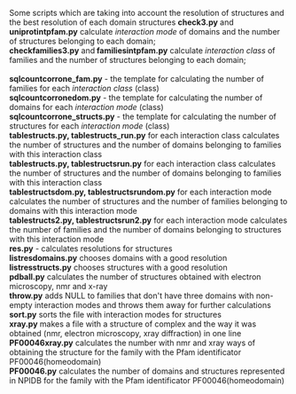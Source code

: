 Some scripts which are taking into account the resolution of structures and the best resolution  of each domain structures
<b>check3.py</b> and <b>uniprotintpfam.py</b> calculate <i> interaction mode </i> of domains and the number of structures belonging to each domain;<br>
 <b>checkfamilies3.py</b> and<b> familiesintpfam.py</b> calculate <i>interaction class</i> of families and the number of structures belonging to each  domain;<br>
<br>
<b>sqlcountcorrone_fam.py</b> - the template for calculating the number of  families for each <i>interaction class</i> (class) <br>
<b>sqlcountcorronedom.py</b> - the template for calculating the number of  domains for each <i>interaction mode</i> (class) <br>
<b>sqlcountcorrone_structs.py</b> - the template for calculating the number of  structures for each <i>interaction mode</i> (class) <br>
<b>tablestructs.py, tablestructs_run.py</b> for each interaction class calculates the number of structures and the number of domains belonging to families with this interaction class <br>
<b>tablestructs.py, tablestructsrun.py</b> for each interaction class calculates the number of structures and the number of domains belonging to families with this interaction class <br>
<b>tablestructsdom.py, tablestructsrundom.py</b> for each interaction mode calculates the number of structures and the number of families belonging to domains with this interaction mode <br>
<b>tablestructs2.py, tablestructsrun2.py</b> for each interaction mode  calculates the number of families and the number of domains belonging to structures with this interaction mode <br>
 <b>res.py</b>  - calculates resolutions for structures<br>
 <b> listresdomains.py</b> chooses domains with a good resolution<br>
 <b>listresstructs.py</b> chooses structures with a good resolution<br>
  <b> pdball.py</b> calculates the number of structures obtained with electron microscopy, nmr and x-ray<br>
 <b>throw.py</b> adds NULL to families that don't have three domains with non-empty interaction modes and throws them away for further calculations<br>
 <b>sort.py</b> sorts the file with interaction modes for structures<br>
 <b>xray.py</b> makes a file with a structure of complex and the way it was obtained (nmr, electron microscopy, xray diffraction) in one line<br>
 <b> PF00046xray.py</b> calculates the number with nmr and xray ways of obtaining the structure for the family with the Pfam identificator PF00046(homeodomain)<br>
 <b> PF00046.py</b> calculates the number of domains and structures represented in NPIDB for the family with the Pfam identificator PF00046(homeodomain)<br>
